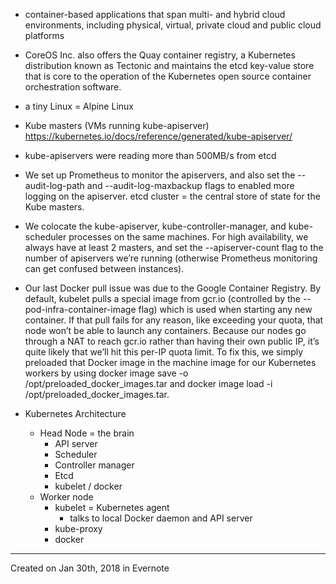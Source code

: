 - container-based applications that span multi- and hybrid cloud environments, including physical, virtual, private cloud and public cloud platforms

- CoreOS Inc. also offers the Quay container registry, a Kubernetes distribution known as Tectonic and maintains the etcd key-value store that is core to the operation of the Kubernetes open source container orchestration software.

- a tiny Linux = Alpine Linux

- Kube masters (VMs running kube-apiserver) https://kubernetes.io/docs/reference/generated/kube-apiserver/

- kube-apiservers were reading more than 500MB/s from etcd

- We set up Prometheus to monitor the apiservers, and also set the --audit-log-path and --audit-log-maxbackup flags to enabled more logging on the apiserver.
etcd cluster = the central store of state for the Kube masters.

- We colocate the kube-apiserver, kube-controller-manager, and kube-scheduler processes on the same machines. For high availability, we always have at least 2 masters, and set the --apiserver-count flag to the number of apiservers we’re running (otherwise Prometheus monitoring can get confused between instances).

- Our last Docker pull issue was due to the Google Container Registry. By default, kubelet pulls a special image from gcr.io (controlled by the --pod-infra-container-image flag) which is used when starting any new container. If that pull fails for any reason, like exceeding your quota, that node won’t be able to launch any containers. Because our nodes go through a NAT to reach gcr.io rather than having their own public IP, it’s quite likely that we’ll hit this per-IP quota limit. To fix this, we simply preloaded that Docker image in the machine image for our Kubernetes workers by using docker image save -o /opt/preloaded_docker_images.tar and docker image load -i /opt/preloaded_docker_images.tar.

- Kubernetes Architecture

  * Head Node = the brain
      * API server
      * Scheduler
      * Controller manager
      * Etcd
      * kubelet / docker
  * Worker node
      * kubelet = Kubernetes agent
          * talks to local Docker daemon and API server
      * kube-proxy
      * docker

---

Created on Jan 30th, 2018 in Evernote
